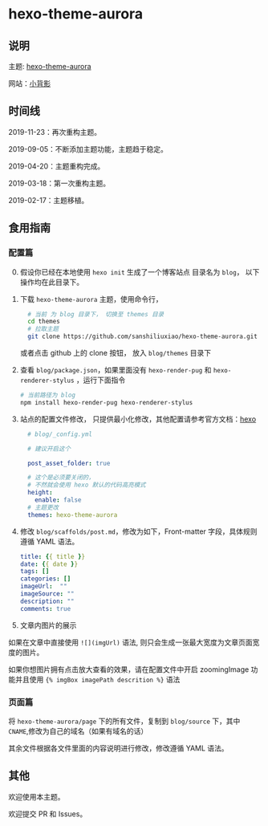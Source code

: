 # hexo-theme-aurora

## 说明

主题: [hexo-theme-aurora](https://github.com/xbying/hexo-theme-aurora)

网站：[小背影](https://xbying.com)

## 时间线

2019-11-23：再次重构主题。

2019-09-05：不断添加主题功能，主题趋于稳定。

2019-04-20：主题重构完成。

2019-03-18：第一次重构主题。

2019-02-17：主题移植。

## 食用指南

### 配置篇

0. 假设你已经在本地使用 `hexo init` 生成了一个博客站点 目录名为 `blog`， 以下操作均在此目录下。

1. 下载 `hexo-theme-aurora` 主题，使用命令行，
    ```bash
      # 当前 为 blog 目录下， 切换至 themes 目录
      cd themes
      # 拉取主题
      git clone https://github.com/sanshiliuxiao/hexo-theme-aurora.git
    ```

    或者点击 github 上的 clone 按钮， 放入 `blog/themes` 目录下

2. 查看 `blog/package.json`，如果里面没有 `hexo-render-pug` 和 `hexo-renderer-stylus` ，运行下面指令

    ```bash
    # 当前路径为 blog
    npm install hexo-render-pug hexo-renderer-stylus
    ```
3.  站点的配置文件修改， 只提供最小化修改，其他配置请参考官方文档：[hexo](https://hexo.io/zh-cn/docs/index.html)

    ```YAML
      # blog/_config.yml

      # 建议开启这个

      post_asset_folder: true

      # 这个是必须要关闭的，
      # 不然就会使用 hexo 默认的代码高亮模式
      height:
        enable: false
      # 主题更改
      themes: hexo-theme-aurora
    ```
4. 修改 `blog/scaffolds/post.md`，修改为如下，Front-matter 字段，具体规则遵循 YAML 语法。
    ```YAML
    title: {{ title }}
    date: {{ date }}
    tags: []
    categories: []
    imageUrl:  ""
    imageSource: ""
    description: ""
    comments: true
    ```
5. 文章内图片的展示


如果在文章中直接使用 `![](imgUrl)` 语法, 则只会生成一张最大宽度为文章页面宽度的图片。

如果你想图片拥有点击放大查看的效果，请在配置文件中开启 zoomingImage 功能并且使用 `{% imgBox imagePath descrition %}` 语法


### 页面篇

  将 `hexo-theme-aurora/page` 下的所有文件，复制到 `blog/source` 下，其中 `CNAME`,修改为自己的域名（如果有域名的话）

  其余文件根据各文件里面的内容说明进行修改，修改遵循 YAML 语法。


## 其他

欢迎使用本主题。

欢迎提交 PR 和 Issues。





